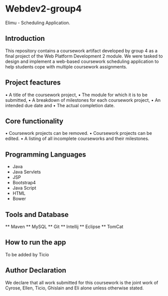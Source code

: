 # Webdev2-group4

Elimu - Scheduling Application.

## Introduction

This repository contains a coursework artifact developed by group 4 as a final project of the Web Platform Development 2 module.
We were tasked to design and implement a web-based coursework scheduling application to help students cope with multiple coursework assignments.

## Project feactures 

•	A title of the coursework project,
•	The module for which it is to be submitted,
•	A breakdown of milestones for each coursework project,
•	An intended due date and
•	The actual completion date.

## Core functionality

•	Coursework projects can be removed.
•	Coursework projects can be edited.
•	A listing of all incomplete courseworks and their milestones.

## Programming Languages

  * Java
  * Java Servlets
  * JSP
  * Bootstrap4
  * Java Script
  * HTML
  * Bower
 
 ## Tools and Database
 
 ** Maven
 ** MySQL
 ** Git
 ** Intellij
 ** Eclipse
 ** TomCat
 
 
## How to run the app
To be added by Ticio

 
## Author Declaration

We declare that all work submitted for this coursework is the joint work of Cyrose, Ellen, Ticio, Ghislain and Eli alone unless otherwise stated.
  
  
  







